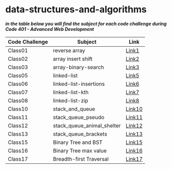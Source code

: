 # data-structures-and-algorithms


***in the table below you will find the subject for each code challenge during Code 401 - Advanced Web Development***



| **Code Challenge** | **Subject**              | **Link**                                                                                   |
|--------------------|--------------------------|-----------------------------------------------------------------------------------------|
| Class01            | reverse array            | [Link1](https://mohammad-alshish.github.io/data-structures-and-algorithms/array-reverse/array-reverse)
| Class02            | array insert shift       | [Link2](https://mohammad-alshish.github.io/data-structures-and-algorithms/array-insert-shift/array-insert-shift)
| Class03            | array-binary-search      | [Link3](https://mohammad-alshish.github.io/data-structures-and-algorithms/array-binary-search/array-binary-search)
| Class05            | linked-list              | [Link5](https://mohammad-alshish.github.io/data-structures-and-algorithms/linked_list/linked_list)
| Class06            | linked-list-insertions   |[Link6](https://mohammad-alshish.github.io/data-structures-and-algorithms/linked-list-insertions/linked-list-insertions)
| Class07            | linked-list-kth          | [Link7](https://mohammad-alshish.github.io/data-structures-and-algorithms/linked-list-kth/linked-list-kth)
| Class08            | linked-list-zip          | [Link8](https://mohammad-alshish.github.io/data-structures-and-algorithms/linked_list_zip/linked-list-zip)
| Class10            | stack_and_queue          | [Link10](https://mohammad-alshish.github.io/data-structures-and-algorithms/stack_and_queue/stack_and_queue)
| Class11            | stack_queue_pseudo       | [Link11](https://mohammad-alshish.github.io/data-structures-and-algorithms/stack_queue_pseudo/stack_queue_pseudo)
| Class12            | stack_queue_animal_shelter | [Link12](https://mohammad-alshish.github.io/data-structures-and-algorithms/stack_queue_animal_shelter/stack_queue_animal_shelter)
| Class13            | stack_queue_brackets     | [Link13](https://mohammad-alshish.github.io/data-structures-and-algorithms/stack_queue_brackets/stack_queue_brackets)
| Class15            | Binary Tree and BST      | [Link15](https://mohammad-alshish.github.io/data-structures-and-algorithms/Trees/Trees)
| Class16            | Binary Tree max value    | [Link16](https://mohammad-alshish.github.io/data-structures-and-algorithms/tree-max/tree_max)
| Class17            | Breadth-first Traversal  | [Link17](https://mohammad-alshish.github.io/data-structures-and-algorithms/tree-breadth-first/tree_breadth_first)